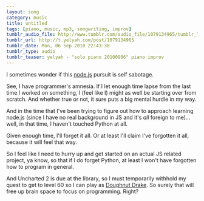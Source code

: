 ```yaml
---
layout: song
category: music
title: untitled
tags: [piano, music, mp3, songwriting, improv]
tumblr_audio_file: http://www.tumblr.com/audio_file/1079134965/tumblr_l8cycqMvAa1qzo4ep
tumblr_url: http://t.yelyah.com/post/1079134965
tumblr_date: Mon, 06 Sep 2010 22:43:38
tumblr_type: audio
tumblr_teaser: yelyah - "solo piano 20100906" piano improv
---
```

I sometimes wonder if this [node.js](http://nodejs.org/) pursuit is self sabotage.

See, I have programmer's amnesia. If I let enough time lapse from the last time I worked on something, I (feel like I) might as well be starting over from scratch. And whether true or not, it sure puts a big mental hurdle in my way.

And in the time that I've been trying to figure out how to approach learning node.js (since I have no real background in JS and it's *all* foreign to me)... well, in that time, I haven't touched Python at all.

Given enough time, I'll forget it all. Or at least I'll claim I've forgotten it all, because it will feel that way.

So I feel like I need to hurry up and get started on an actual JS related project, ya know, so that if I do forget Python, at least I won't have forgotten how to program in general.

And Uncharted 2 is due at the library, so I must temporarily withhold my quest to get to level 60 so I can play as [Doughnut Drake](http://www.flickr.com/photos/naughty_dog/4133749121/). So surely that will free up brain space to focus on programming. Right?

